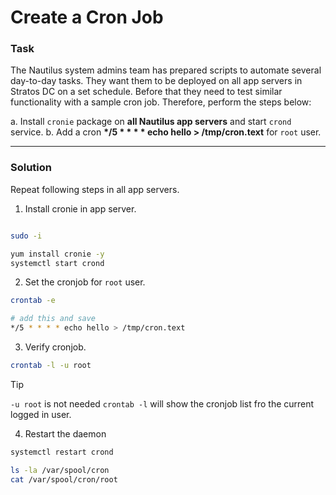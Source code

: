 # Create a Cron Job

### Task

The Nautilus system admins team has prepared scripts to automate several day-to-day tasks. They want them to be deployed on all app servers in Stratos DC on a set schedule. Before that they need to test similar functionality with a sample cron job. Therefore, perform the steps below:

a. Install `cronie` package on __all Nautilus app servers__ and start `crond` service.
b. Add a cron __*/5 * * * * echo hello > /tmp/cron.text__ for `root` user.

---

### Solution

Repeat following steps in all app servers.

1. Install cronie in app server.

```bash

sudo -i

yum install cronie -y
systemctl start crond

```

2. Set the cronjob for `root` user.

```bash
crontab -e

# add this and save
*/5 * * * * echo hello > /tmp/cron.text

```

3. Verify cronjob.

```bash
crontab -l -u root
```

> [!TIP]
> `-u root` is not needed `crontab -l` will show the cronjob list fro the current logged in user.

4. Restart the daemon

```bash
systemctl restart crond

ls -la /var/spool/cron
cat /var/spool/cron/root
```
